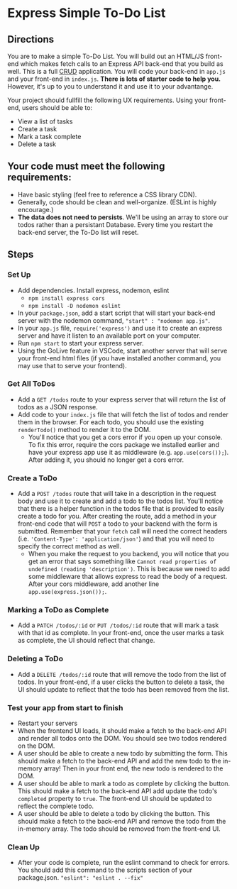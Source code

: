 # Express Simple To-Do List

## Directions
You are to make a simple To-Do List. You will build out an HTML/JS front-end which makes fetch calls to an Express API back-end that you build as well. This is a full [CRUD](https://en.wikipedia.org/wiki/Create,_read,_update_and_delete) application. You will code your back-end in `app.js` and your front-end in `index.js`. **There is lots of starter code to help you.** However, it's up to you to understand it and use it to your advantange.  

Your project should fullfill the following UX requirements. Using your front-end, users should be able to:
  * View a list of tasks
  * Create a task
  * Mark a task complete
  * Delete a task

## Your code must meet the following requirements:
  * Have basic styling (feel free to reference a CSS library CDN).
  * Generally, code should be clean and well-organize. (ESLint is highly encourage.)
  * **The data does not need to persists**. We'll be using an array to store our todos rather than a persistant Database. Every time you restart the back-end server, the To-Do list will reset. 

## Steps

### Set Up
  * Add dependencies. Install express, nodemon, eslint
      - `npm install express cors`
      - `npm install -D nodemon eslint`
  * In your `package.json`, add a start script that will start your back-end server with the nodemon command, `"start" : "nodemon app.js"`.
  * In your `app.js` file, `require('express')` and use it to create an express server and have it listen to an available port on your computer.
  * Run `npm start` to start your express server.
  * Using the GoLive feature in VSCode, start another server that will serve your front-end html files (if you have installed another command, you may use that to serve your frontend).

### Get All ToDos
  * Add a `GET /todos` route to your express server that will return the list of todos as a JSON response. 
  * Add code to your `index.js` file that will fetch the list of todos and render them in the browser. For each todo, you should use the existing `renderTodo()` method to render it to the DOM.  
    * You'll notice that you get a cors error if you open up your console. To fix this error, require the cors package we installed earlier and have your express app use it as middleware (e.g. `app.use(cors());`). After adding it, you should no longer get a cors error.

### Create a ToDo
  * Add a `POST /todos` route that will take in a description in the request body and use it to create and add a todo to the todos list. You'll notice that there is a helper function in the todos file that is provided to easily create a todo for you. After creating the route, add a method in your front-end code that will `POST` a todo to your backend with the form is submitted. Remember that your `fetch` call will need the correct headers (i.e. `'Content-Type': 'application/json'`) and that you will need to specify the correct method as well.
    * When you make the request to you backend, you will notice that you get an error that says something like `Cannot read properties of undefined (reading 'description')`. This is because we need to add some middleware that allows express to read the body of a request. After your cors middleware, add another line `app.use(express.json());`. 

### Marking a ToDo as Complete
  * Add a `PATCH /todos/:id` or `PUT /todos/:id` route that will mark a task with that id as complete. In your front-end, once the user marks a task as complete, the UI should reflect that change.

### Deleting a ToDo
  * Add a `DELETE /todos/:id` route that will remove the todo from the list of todos. In your front-end, if a user clicks the button to delete a task, the UI should update to reflect that the todo has been removed from the list.

### Test your app from start to finish
  * Restart your servers
  * When the frontend UI loads, it should make a fetch to the back-end API and render all todos onto the DOM. You should see two todos rendered on the DOM.
  * A user should be able to create a new todo by submitting the form. This should make a fetch to  the back-end API and add the new todo to the in-memory array! Then in your front end, the new todo is rendered to the DOM.
  * A user should be able to mark a todo as complete by clicking the button. This should make a fetch to the back-end API add update the todo's `completed` property to `true`. The front-end UI should be updated to reflect the complete todo. 
  * A user should be able to delete a todo by clicking the button. This should make a fetch to the back-end API and remove the todo from the in-memory array. The todo should be removed from the front-end UI.

### Clean Up
  * After your code is complete, run the eslint command to check for errors. You should add this command to the scripts section of your package.json. `"eslint": "eslint . --fix"`



